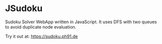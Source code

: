 JSudoku
=======

Sudoku Solver WebApp written in JavaScript. It uses DFS with two queues to avoid duplicate node evaluation. 

Try it out at: https://sudoku.ph91.de
